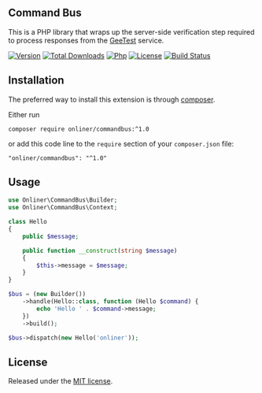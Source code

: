 Command Bus
---------------

This is a PHP library that wraps up the server-side verification step required
to process responses from the [GeeTest](https://www.geetest.com) service. 

[![Version][version-badge]][version-link]
[![Total Downloads][downloads-badge]][downloads-link]
[![Php][php-badge]][php-link]
[![License][license-badge]](LICENSE)
[![Build Status][build-badge]][build-link]

Installation
------------

The preferred way to install this extension is through [composer](http://getcomposer.org/download/).

Either run

```
composer require onliner/commandbus:^1.0
```

or add this code line to the `require` section of your `composer.json` file:

```
"onliner/commandbus": "^1.0"
```

Usage
-----

```php
use Onliner\CommandBus\Builder;
use Onliner\CommandBus\Context;

class Hello
{
    public $message;

    public function __construct(string $message)
    {
        $this->message = $message;
    }
}

$bus = (new Builder())
    ->handle(Hello::class, function (Hello $command) {
        echo 'Hello ' . $command->message;
    })
    ->build();

$bus->dispatch(new Hello('onliner'));
```

License
-------

Released under the [MIT license](LICENSE).


[version-badge]:    https://img.shields.io/packagist/v/onliner/commandbus.svg
[version-link]:     https://packagist.org/packages/onliner/commandbus
[downloads-link]:   https://packagist.org/packages/onliner/commandbus
[downloads-badge]:  https://poser.pugx.org/onliner/commandbus/downloads.png
[php-badge]:        https://img.shields.io/badge/php-7.2+-brightgreen.svg
[php-link]:         https://www.php.net/
[license-badge]:    https://img.shields.io/badge/license-MIT-brightgreen.svg
[build-link]:       https://github.com/onliner/commandbus/actions?workflow=test
[build-badge]:      https://github.com/onliner/commandbus/workflows/test/badge.svg
